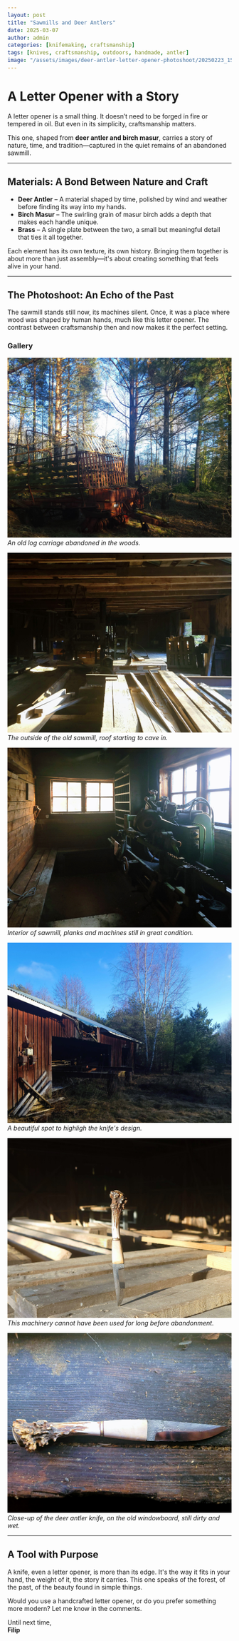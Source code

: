 ```yaml
---
layout: post
title: "Sawmills and Deer Antlers"
date: 2025-03-07
author: admin
categories: [knifemaking, craftsmanship]
tags: [knives, craftsmanship, outdoors, handmade, antler]
image: "/assets/images/deer-antler-letter-opener-photoshoot/20250223_151616.jpg" 
---
```


# **A Letter Opener with a Story**  

A letter opener is a small thing. It doesn’t need to be forged in fire or tempered in oil. But even in its simplicity, craftsmanship matters.  

This one, shaped from **deer antler and birch masur**, carries a story of nature, time, and tradition—captured in the quiet remains of an abandoned sawmill.  

---

## **Materials: A Bond Between Nature and Craft**  

- **Deer Antler** – A material shaped by time, polished by wind and weather before finding its way into my hands.  
- **Birch Masur** – The swirling grain of masur birch adds a depth that makes each handle unique.  
- **Brass** – A single plate between the two, a small but meaningful detail that ties it all together.  

Each element has its own texture, its own history. Bringing them together is about more than just assembly—it's about creating something that feels alive in your hand.  

---

## **The Photoshoot: An Echo of the Past**  

The sawmill stands still now, its machines silent. Once, it was a place where wood was shaped by human hands, much like this letter opener. The contrast between craftsmanship then and now makes it the perfect setting.  

### **Gallery**  

![Log carriage abandoned in woods](/assets/images/deer-antler-letter-opener-photoshoot/20250223_150422.jpg)
*An old log carriage abandoned in the woods.*

![Outside of old abandoned sawmill](/assets/images/deer-antler-letter-opener-photoshoot/20250223_150952.jpg)
*The outside of the old sawmill, roof starting to cave in.*

![Abandoned sawmill highlight](/assets/images/deer-antler-letter-opener-photoshoot/20250223_151918.jpg)
*Interior of sawmill, planks and machines still in great condition.*

![Deer antler letter opener showcase](/assets/images/deer-antler-letter-opener-photoshoot/20250223_150903.jpg)
*A beautiful spot to highligh the knife's design.*

![Machiner room](/assets/images/deer-antler-letter-opener-photoshoot/20250223_151616.jpg)
*This machinery cannot have been used for long before abandonment.*

![Deer antler letter opener close up](/assets/images/deer-antler-letter-opener-photoshoot/20250223_152053.jpg)
*Close-up of the deer antler knife, on the old windowboard, still dirty and wet.*


---

## **A Tool with Purpose**  

A knife, even a letter opener, is more than its edge. It's the way it fits in your hand, the weight of it, the story it carries. This one speaks of the forest, of the past, of the beauty found in simple things.  

Would you use a handcrafted letter opener, or do you prefer something more modern? Let me know in the comments.  

Until next time,  
**Filip**  
